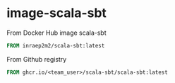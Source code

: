 # image-scala-sbt
From Docker Hub image scala-sbt

```Dockerfile
FROM inraep2m2/scala-sbt:latest
```

From Github registry
```Dockerfile
FROM ghcr.io/<team_user>/scala-sbt/scala-sbt:latest
```
